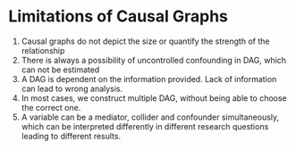 # Limitations of Causal Graphs

1. Causal graphs do not depict the size or quantify the strength of the relationship
2. There is always a possibility of uncontrolled confounding in DAG, which can not be estimated
3. A DAG is dependent on the information provided. Lack of information can lead to wrong analysis.
4. In most cases, we construct multiple DAG, without being able to choose the correct one.
5. A variable can be a mediator, collider and confounder simultaneously, which can be interpreted differently in different research questions leading to different results.


